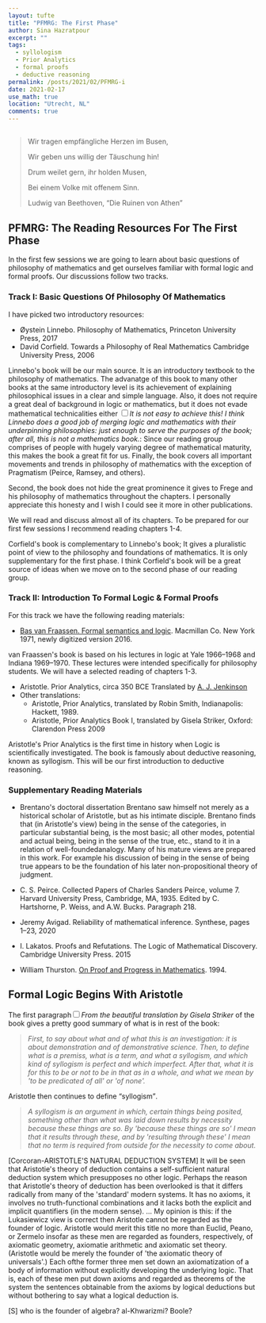 ```yaml
---
layout: tufte
title: "PFMRG: The First Phase"
author: Sina Hazratpour
excerpt: ""
tags: 
  - syllologism
  - Prior Analytics
  - formal proofs
  - deductive reasoning
permalink: /posts/2021/02/PFMRG-i
date: 2021-02-17
use_math: true
location: "Utrecht, NL"
comments: true
---
```



<section>
        <h2 id="epigraph"></h2>
        <div class="epigraph">
          <blockquote>
            <p>Wir tragen empfängliche Herzen im Busen,</p>
            <p>Wir geben uns willig der Täuschung hin!</p>
            <p>Drum weilet gern, ihr holden Musen,</p>
            <p>Bei einem Volke mit offenem Sinn.</p>
            <footer>Ludwig van Beethoven, “Die Ruinen von Athen”</footer>
          </blockquote>
        </div>
</section>






<section>
</section>


## PFMRG: The Reading Resources For The First Phase

In the first few sessions we are going to learn about basic questions of philosophy of mathematics and get ourselves familiar with formal logic and formal proofs. Our discussions follow two tracks.


### Track I: Basic Questions Of Philosophy Of Mathematics

I have picked two introductory resources:

 * Øystein Linnebo. Philosophy of Mathematics, Princeton University Press, 2017
 * David Corfield. Towards a Philosophy of Real Mathematics Cambridge University Press, 2006

Linnebo's book will be our main source. It is an introductory textbook to the philosophy of mathematics. The advanatge of this book to many other books at the same introductory level is its achievement of  explaining philosophical issues in a clear and simple language. Also, it does not require a great deal of background in logic or mathematics, but it does not evade <span>mathematical technicalities either <label for="sn-merging" class="margin-toggle sidenote-number"></label></span><input type="checkbox" id="sn-merging" class="margin-toggle"/><em>It is not easy to achieve this! I think Linnebo does a good job of merging logic and mathematics with their underpinning philosophies: just enough to serve the purposes of the book; after all, this is not a mathematics book.</em></a></span>: Since our reading group comprises of people with hugely varying degree of mathematical maturity, this makes the book a great fit for us. Finally, the book covers all important movements and trends in philosophy of mathematics with the exception of Pragmatism (Peirce, Ramsey, and others). 


Second, the book does not hide the great prominence it gives to Frege and his philosophy of mathematics throughout the chapters. I personally appreciate this honesty and I wish I could see it more in other publications.    

We will read and discuss almost all of its chapters. 
 To be prepared for our first few sessions I recommend reading chapters 1-4. 


Corfield's book is complementary to Linnebo's book; It gives a pluralistic point of view to the philosophy and foundations of mathematics. It is only supplementary for the first phase. I think Corfield's book will be a great source of ideas when we move on to the second phase of our reading group.  


### Track II: Introduction To Formal Logic & Formal Proofs

For this track we have the following reading materials:

  * [Bas van Fraassen. Formal semantics and logic](https://www.princeton.edu/~fraassen/Formal%20Semantics%20and%20Logic.pdf). Macmillan Co. New York 1971, newly digitized version 2016. 

  van Fraassen's book is based on his lectures in logic at Yale 1966–1968 and Indiana 1969–1970. These lectures were intended specifically for philosophy students. We will have a selected reading of chapters 1-3.

  * Aristotle. Prior Analytics, circa 350 BCE
  Translated by [A. J. Jenkinson](http://classics.mit.edu/Aristotle/prior.htm)
  * Other translations:
    + Aristotle, Prior Analytics, translated by Robin Smith, Indianapolis: Hackett, 1989.
    + Aristotle, Prior Analytics Book I, translated by Gisela Striker, Oxford: Clarendon Press 2009

  Aristotle's Prior Analytics is the first time in history when Logic is scientifically investigated. The book is famously about deductive reasoning, known as syllogism. This will be our first introduction to deductive reasoning. 

  

### Supplementary Reading Materials
  
  * Brentano's doctoral dissertation
      Brentano saw himself not merely as a historical scholar of
      Aristotle, but as his intimate disciple. Brentano finds that (in Aristotle's view) being in the sense
      of the categories, in particular substantial being, is the most basic; all other modes, potential and actual being, being in the sense of the true, etc., stand to it in a relation of well-foundedanalogy. 
      Many of his mature views are prepared in this work. For example his discussion of being in the sense of being true appears to be the foundation of his later non-propositional
      theory of judgment. 
      

  * C. S. Peirce. Collected Papers of Charles Sanders Peirce, volume 7. Harvard University Press, Cambridge,
  MA, 1935. Edited by C. Hartshorne, P. Weiss, and A.W. Bucks. Paragraph 218.
  * Jeremy Avigad. Reliability of mathematical inference. Synthese, pages 1–23, 2020
  * I. Lakatos. Proofs and Refutations. The Logic of Mathematical Discovery. Cambridge University Press. 2015
  * William Thurston. [On Proof and Progress in Mathematics](https://arxiv.org/pdf/math/9404236.pdf). 1994. 
  



<section>
</section>


## Formal Logic Begins With Aristotle

<span class=newthought>The first paragraph<label for="sn-striker-tr" class="margin-toggle sidenote-number"></label></span><input type="checkbox" name="sn-striker-tr" class="margin-toggle"/><span class="sidenote"><em>From the beautiful translation by Gisela Striker</em></span> of the book gives a pretty good summary of what is in rest of the book:

  >_First, to say about what and of what this is an investigation: it is about demonstration and of demonstrative science. Then, to define what is
  a premiss, what is a term, and what a syllogism, and which kind of
  syllogism is perfect and which imperfect. After that, what it is for
  this to be or not to be in that as in a whole, and what we mean by 'to
  be predicated of all' or 'of none'._

  Aristotle then continues to define <q>syllogism</q>. 
  >_A syllogism is an argument in which, certain things being posited, something other than what was laid down results by necessity because these things are so. By 'because these things are so' I mean that it results through these, and by 'resulting through these' I mean that no term is required from outside for the necessity to come about._


[Corcoran-ARISTOTLE'S NATURAL DEDUCTION SYSTEM]
It will be seen that Aristotie's theory of deduction contains a self-sufficient natural deduction system which presupposes no other logic. Perhaps the reason that Aristotle's theory of deduction has been overlooked is that it differs radically from many of the 'standard' modern systems. It has no axioms, it involves no truth-functional combinations and it lacks both the explicit and implicit quantifiers (in the modern sense). ... My opinion is this: if the Lukasiewicz view is correct then
Aristotle cannot be regarded as the founder of logic. Aristotle would merit this title no more than Euclid, Peano, or Zermelo insofar as these men are regarded as founders, respectively, of axiomatic geometry, axiomatie arithmetic and axiomatic set theory. (AristotIe would be merely the founder of 'the axiomatic theory of universals'.) Each ofthe former three
men set down an axiomatization of a body of information without explicitly developing the underlying logic. That is, each of these men put
down axioms and regarded as theorems of the system the sentences obtainable from the axioms by logical deductions but without bothering to
say what a logical deduction is.


[S] who is the founder of algebra? al-Khwarizmi? Boole?

